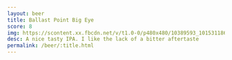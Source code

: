 ```yaml
---
layout: beer
title: Ballast Point Big Eye
score: 8
img: https://scontent.xx.fbcdn.net/v/t1.0-0/p480x480/10389593_10153118668748745_5666950047802645873_n.jpg?oh=6e7f340d27052888a688aa7efca6ba0c&oe=58910463
desc: A nice tasty IPA. I like the lack of a bitter aftertaste
permalink: /beer/:title.html
---
```

